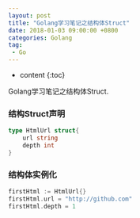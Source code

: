 ```yaml
---
layout: post
title: "Golang学习笔记之结构体Struct"
date: 2018-01-03 09:00:00 +0800 
categories: Golang
tag:
 - Go
---
```

* content
{:toc}

Golang学习笔记之结构体Struct.

### 结构Struct声明
```go
type HtmlUrl struct{
	url string
	depth int
}
```

### 结构体实例化
```go
firstHtml := HtmlUrl{}
firstHtml.url = "http://github.com"
firstHtml.depth = 1
```	

